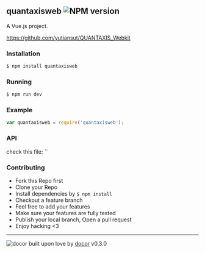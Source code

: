 ## quantaxisweb ![NPM version](https://img.shields.io/npm/v/quantaxisweb.svg?style=flat)

A Vue.js project.  

https://github.com/yutiansut/QUANTAXIS_Webkit

### Installation
```bash
$ npm install quantaxisweb
```

### Running
```bash
$ npm run dev
```

### Example
```js
var quantaxisweb = require('quantaxisweb');
```

### API
check this file: ``

### Contributing
- Fork this Repo first
- Clone your Repo
- Install dependencies by `$ npm install`
- Checkout a feature branch
- Feel free to add your features
- Make sure your features are fully tested
- Publish your local branch, Open a pull request
- Enjoy hacking <3

---
![docor]()
built upon love by [docor](git+https://github.com/turingou/docor.git) v0.3.0
